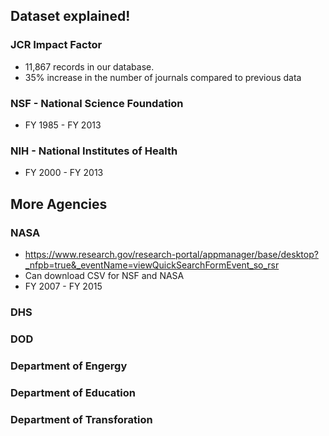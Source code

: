 ## Dataset explained!

### JCR Impact Factor
* 11,867 records in our database.
* 35% increase in the number of journals compared to previous data

### NSF - National Science Foundation
* FY 1985 - FY 2013


### NIH - National Institutes of Health
* FY 2000 - FY 2013

## More Agencies
### NASA
* https://www.research.gov/research-portal/appmanager/base/desktop?_nfpb=true&_eventName=viewQuickSearchFormEvent_so_rsr
* Can download CSV for NSF and NASA
* FY 2007 - FY 2015

### DHS
### DOD
### Department of Engergy
### Department of Education
### Department of Transforation